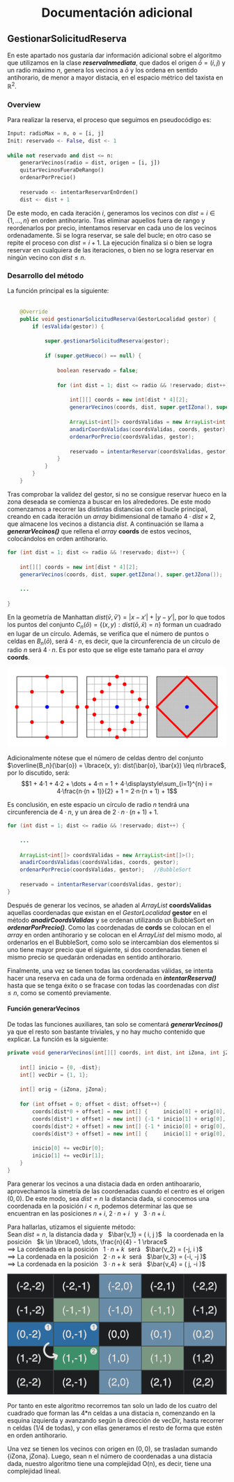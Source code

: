
<h1 align="center"> Documentación adicional </h1>

## GestionarSolicitudReserva

En este apartado nos gustaría dar información adicional sobre el algoritmo que utilizamos en la clase ***reservaInmediata***, que dados el origen $\bar{o} = ( i, j )$ 
y un radio máximo $n$, genera los vecinos a $\bar{o}$ y los ordena en sentido antihorario, de menor a mayor distacia, en el espacio métrico del taxista en $\mathbb{R}^2$.

### Overview

Para realizar la reserva, el proceso que seguimos en pseudocódigo es:

``` python
Input: radioMax = n, o = [i, j]  
Init: reservado <- False, dist <- 1

while not reservado and dist <= n:
    generarVecinos(radio = dist, origen = [i, j])
    quitarVecinosFueraDeRango()
    ordenarPorPrecio()

    reservado <- intentarReservarEnOrden()
    dist <- dist + 1
```

De este modo, en cada iteración $i$, generamos los vecinos con $dist = i \in \lbrace 1, \dots, n \rbrace$ en orden antihorario.
Tras eliminar aquellos fuera de rango y reordenarlos por precio, intentamos reservar en cada uno de los vecinos ordenadamente.
Si se logra reservar, se sale del bucle; en otro caso se repite el proceso con $dist = i + 1$.
La ejecución finaliza si o bien se logra reservar en cualquiera de las iteraciones, o bien no se logra reservar en ningún vecino con $dist \leq n$.

### Desarrollo del método

La función principal es la siguiente:
```java

    @Override
    public void gestionarSolicitudReserva(GestorLocalidad gestor) {
        if (esValida(gestor)) {
    
            super.gestionarSolicitudReserva(gestor);

            if (super.getHueco() == null) {

                boolean reservado = false;

                for (int dist = 1; dist <= radio && !reservado; dist++) {

                    int[][] coords = new int[dist * 4][2];
                    generarVecinos(coords, dist, super.getIZona(), super.getJZona());

                    ArrayList<int[]> coordsValidas = new ArrayList<int[]>();
                    anadirCoordsValidas(coordsValidas, coords, gestor);
                    ordenarPorPrecio(coordsValidas, gestor);

                    reservado = intentarReservar(coordsValidas, gestor);
                }
            }
        }
    }

```

Tras comprobar la validez del gestor, si no se consigue reservar hueco en la zona deseada se comienza a buscar en los alrededores. De este modo comenzamos a recorrer las distintas distancias con el bucle principal, creando en cada iteración un *array* bidimensional de tamaño $4·dist \times 2$, que almacene los vecinos a distancia $dist$. A continuación se llama a ***generarVecinos()*** que rellena el *array* **coords** de estos vecinos, colocándolos en orden antihorario.

```java
for (int dist = 1; dist <= radio && !reservado; dist++) {

    int[][] coords = new int[dist * 4][2];
    generarVecinos(coords, dist, super.getIZona(), super.getJZona());

    ...

}

```

En la geometría de Manhattan $dist(\bar{v},\bar{v}') = |x - x'| + |y - y'|$, por lo que todos los puntos del conjunto $C_n(\bar{o}) = \lbrace (x, y): dist(\bar{o}, \bar{x}) = n\rbrace$ forman un cuadrado en lugar de un círculo. Además, se verifica que el número de puntos o celdas en $B_n(\bar{o})$, será $4·n$, es decir, que la circunferencia de un círculo de radio $n$ será $4·n$. Es por esto que se elige este tamaño para el *array* **coords**.

![image info](./assets/taxicab-ball.png)

Adicionalmente nótese que el número de celdas dentro del conjunto $\overline{B_n}(\bar{o}) = \lbrace(x, y): dist(\bar{o}, \bar{x}) \leq n\rbrace$, por lo discutido, será: $$1 + 4·1 + 4·2 + \dots + 4·n = 1 + 4·\displaystyle\sum_{i=1}^{n} i = 4·\frac{n·(n + 1)}{2} + 1 = 2·n·(n + 1) + 1$$

Es conclusión, en este espacio un círculo de radio $n$ tendrá una circunferencia de $4·n$, y un área de $2·n·(n + 1) + 1$.

```java
for (int dist = 1; dist <= radio && !reservado; dist++) {

    ...

    ArrayList<int[]> coordsValidas = new ArrayList<int[]>();
    anadirCoordsValidas(coordsValidas, coords, gestor);
    ordenarPorPrecio(coordsValidas, gestor);   //BubbleSort

    reservado = intentarReservar(coordsValidas, gestor);
}

```

Después de generar los vecinos, se añaden al *ArrayList* **coordsValidas** aquellas coordenadas que existan en el *GestorLocalidad* **gestor** en el método ***anadirCoordsValidas*** y se ordenan utilizando un BubbleSort en ***ordenarPorPrecio()***.
Como las coordenadas de **cords** se colocan en el *array* en orden antihorario y se colocan en el *ArrayList* del mismo modo, al ordenarlos en el BubbleSort, como solo se intercambian dos elementos si uno tiene mayor precio que el siguiente, si dos coordenadas tienen el mismo precio se quedarán ordenadas en sentido antihorario.

Finalmente, una vez se tienen todas las coordenadas válidas, se intenta hacer una reserva en cada una de forma ordenada en ***intentarReserva()*** hasta que se tenga éxito o se fracase con todas las coordenadas con $dist \leq n$, como se comentó previamente.

#### Función generarVecinos

De todas las funciones auxiliares, tan solo se comentará ***generarVecinos()*** ya que el resto son bastante triviales, y no hay mucho contenido que explicar. La función es la siguiente:

```java
private void generarVecinos(int[][] coords, int dist, int iZona, int jZona) {

    int[] inicio = {0, -dist};
    int[] vecDir = {1, 1};

    int[] orig = {iZona, jZona};

    for (int offset = 0; offset < dist; offset++) {
        coords[dist*0 + offset] = new int[] {     inicio[0] + orig[0],      inicio[1] + orig[1]};
        coords[dist*1 + offset] = new int[] {-1 * inicio[1] + orig[0],      inicio[0] + orig[1]};
        coords[dist*2 + offset] = new int[] {-1 * inicio[0] + orig[0], -1 * inicio[1] + orig[1]};
        coords[dist*3 + offset] = new int[] {     inicio[1] + orig[0], -1 * inicio[0] + orig[1]};

        inicio[0] += vecDir[0];
        inicio[1] += vecDir[1];
    }
}
```
Para generar los vecinos a una distacia dada en orden antihoarario, aprovechamos la simetría de las coordenadas cuando el centro es el origen $( 0, 0 )$. De este modo, sea $dist = n$ la distancia dada, si conocemos una coordenada en la posición $i < n$, podemos determinar las que se encuentran en las posiciones $n + i$, $2·n + i$ &nbsp; y &nbsp; $3·n + i$.

Para hallarlas, utizamos el siguiente método:  
Sean $dist = n$, la distancia dada y &nbsp; $\bar{v_1} = ( i, j )$ &nbsp; la coordenada en la posición &nbsp; $k \in \lbrace0, \dots, \frac{n}{4} - 1 \rbrace$  
$\implies$ La cordenada en la posición &nbsp; $1·n + k$ &nbsp;será &nbsp; $\bar{v_2} = (-j,  i )$  
$\implies$ La cordenada en la posición &nbsp; $2·n + k$ &nbsp;será &nbsp; $\bar{v_3} = (-i, -j )$  
$\implies$ La cordenada en la posición &nbsp; $3·n + k$ &nbsp;será &nbsp; $\bar{v_4} = ( j, -i )$  
  
  


![image info](./assets/table-vec.png)

Por tanto en este algoritmo recorremos tan solo un lado de los cuatro del cuadrado que forman las 4*n celdas a una distacia n, comenzando en la esquina izquierda y avanzando según la dirección de vecDir, hasta recorrer n celdas (1/4 de todas), y con ellas generamos el resto de forma que estén en orden antihorario.

Una vez se tienen los vecinos con origen en $( 0, 0 )$, se trasladan sumando {iZona, jZona}.
Luego, sean n el número de coordenadas a una distacia dada, nuestro algoritmo
tiene una complejidad O(n), es decir, tiene una complejidad lineal.
